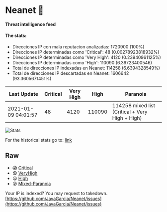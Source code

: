 # Neanet :hocho:
#### Threat intelligence feed
#### The stats:

- Direcciones IP con mala reputacion analizadas: 1720900 (100%)
- Direcciones IP determinadas como 'Critical':  48 (0.00278923818932%)
- Direcciones IP determinadas como 'Very High':  4120 (0.23940961125%)
- Direcciones IP determinadas como 'High':  110090 (6.39723400546)
- Total de direcciones IP indexadas en Neanet:  114258 (6.6394328549%)
- Total de direcciones IP descartadas en Neanet:  1606642 (93.3605671451%)

| Last Update | Critical | Very High | High | Paranoia |
| --- | --- | --- | --- | --- |
| 2021-01-09 04:01:57 | 48 | 4120 | 110090 | 114258 mixed list (Critical + Very High + High)|

![Stats](https://docs.google.com/spreadsheets/d/e/2PACX-1vSnaNMIXVabIpDJjufMlzH7poXnshF3mgd8Is1g9ytUEzVsP5my4Trn8f-xkoLLQ38xpL3HtmUexLo6/pubchart?oid=501124687&format=image)

For the historical stats go to: [link](/stats.csv)
## Raw
- :scream: [Critical](https://raw.githubusercontent.com/JavaGarcia/Neanet/master/blacklists/neanet_critical.txt)
- :fearful: [VeryHigh](https://raw.githubusercontent.com/JavaGarcia/Neanet/master/blacklists/neanet_veryHigh.txtt)
- :frowning: [High](https://raw.githubusercontent.com/JavaGarcia/Neanet/master/blacklists/neanet_high.txt)
- :dizzy_face: [Mixed-Paranoia](https://raw.githubusercontent.com/JavaGarcia/Neanet/master/blacklists/neanet_all.txt)


Your IP is indexed? You may request to takedown. [https://github.com/JavaGarcia/Neanet/issues](https://github.com/JavaGarcia/Neanet/issues)


































































































































































































































































































































































































































































































































































































































































































































































































































































































































































































































































































































































































































































































































































































































































































































































































































































































































































































































































































































































































































































































































































































































































































































































































































































































































































































































































































































































































































































































































































































































































































































































































































































































































































































































































































